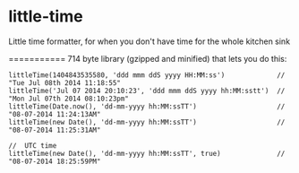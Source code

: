 little-time
===========
Little time formatter, for when you don't have time for the whole kitchen sink


===========
714 byte library (gzipped and minified) that lets you do this:

```
littleTime(1404843535580, 'ddd mmm ddS yyyy HH:MM:ss')             //  "Tue Jul 08th 2014 11:18:55"
littleTime('Jul 07 2014 20:10:23', 'ddd mmm ddS yyyy hh:MM:sstt')  //  "Mon Jul 07th 2014 08:10:23pm"
littleTime(Date.now(), 'dd-mm-yyyy hh:MM:ssTT')                    //  "08-07-2014 11:24:13AM"
littleTime(new Date(), 'dd-mm-yyyy hh:MM:ssTT')                    //  "08-07-2014 11:25:31AM"

//  UTC time
littleTime(new Date(), 'dd-mm-yyyy hh:MM:ssTT', true)              //  "08-07-2014 18:25:59PM"
```
